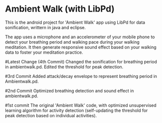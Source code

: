 # Ambient Walk (with LibPd)
This is the android project for 'Ambient Walk' app using LibPd for data sonification, writtern in java and eclipse.

The app uses a microphone and an accelerometer of your mobile phone to detect your breathing period and walking pace during your walking meditation. It then generate responsive sound effect based on your walking data to foster your meditation practice.

#Latest Change (4th Commit)
Changed the sonification for breathing period in ambientwalk.pd.
Edited the threshold for peak detection. 

#3rd Commit
Added attack/decay envelope to represent breathing period in Ambientwalk.pd. 

#2nd Commit
Optimized breathing detection and sound effect in ambientwalk.pd.

#1st commit
The original 'Ambient Walk' code, with optimized unsupervised learning algorithm for activity detection (self-updating the threshold for peak detection based on individual activities). 
